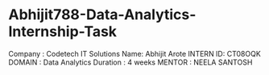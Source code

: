 # Abhijit788-Data-Analytics-Internship-Task
Company : Codetech IT Solutions
Name: Abhijit Arote
INTERN ID: CT08OQK
DOMAIN : Data Analytics
Duration : 4 weeks
MENTOR : NEELA SANTOSH
